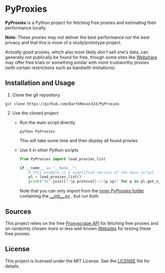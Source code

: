 # PyProxies

**PyProxies** is a Python project for fetching free proxies and estimating their performance locally.

**Note:** These proxies may not deliver the best performance nor the best privacy and that this is more of a study/prototype project.

*Actually good* proxies, which also most likely *don't* sell one's data, can generally not publically be found for free, though some sites like [Webshare](https://www.webshare.io) may offer free trials or something similar with more trustworthy proxies (with certain restrictions such as bandwith limitations).

## Installation and Usage

1. Clone the git repository
```shell
git clone https://github.com/DarthRevan333/PyProxies
```

2. Use the cloned project

    - Run the main script directly
        ```shell
        python PyProxies
        ```

      This will take some time and then display all found proxies

    - Use it in other Python scripts
        ```Python
        from PyProxies import load_proxies_list

        if __name__ == "__main__":
            # This example is a simplified version of the main script
            pl = load_proxies_list()
            print("\n".join([f"{p.protocol}://{p.ip}" for p in pl.get_n_best(20)]))
        ```

        Note that you can only import from the [inner PyProxies folder](PyProxies) containing the [\_\_init\_\_.py](PyProxies/__init__.py) , but run both

## Sources

This project relies on the free [Proxyscrape API](https://docs.proxyscrape.com) for fetching free proxies and on randomly chosen more or less well known [Websites](PyProxies/test_urls.py) for testing these free proxies.

## License

This project is licensed under the MIT License. See the [LICENSE](LICENSE) file for details.
